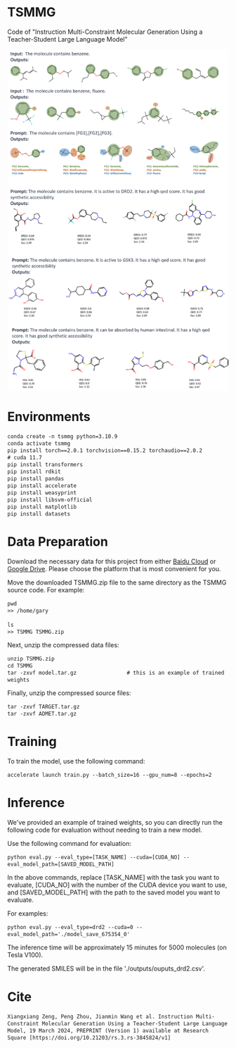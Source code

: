 # TSMMG
Code of "Instruction Multi-Constraint Molecular Generation Using a Teacher-Student Large Language Model"

![examples](./figs/examples.png)

# Environments
```shell
conda create -n tsmmg python=3.10.9
conda activate tsmmg
pip install torch==2.0.1 torchvision==0.15.2 torchaudio==2.0.2              # cuda 11.7
pip install transformers
pip install rdkit
pip install pandas
pip install accelerate
pip install weasyprint
pip install libsvm-official
pip install matplotlib
pip install datasets
```

# Data Preparation

Download the necessary data for this project from either [Baidu Cloud](https://pan.baidu.com/s/10bgr9-KLR0x38BBeuvMykQ?pwd=3ezz) or [Google Drive](https://drive.google.com/file/d/1xfDh5kBjZZTY5uPc4kBq6u8Rp7ufrTO4/view?usp=drive_link). Please choose the platform that is most convenient for you.

Move the downloaded TSMMG.zip file to the same directory as the TSMMG source code. For example:
```shell
pwd
>> /home/gary

ls
>> TSMMG TSMMG.zip
```

Next, unzip the compressed data files:
```shell
unzip TSMMG.zip
cd TSMMG
tar -zxvf model.tar.gz                # this is an example of trained weights
```

Finally, unzip the compressed source files:
```shell
tar -zxvf TARGET.tar.gz
tar -zxvf ADMET.tar.gz
```

# Training
To train the model, use the following command:
```shell
accelerate launch train.py --batch_size=16 --gpu_num=8 --epochs=2
```

# Inference
We've provided an example of trained weights, so you can directly run the following code for evaluation without needing to train a new model.

Use the following command for evaluation:
```shell
python eval.py --eval_type=[TASK_NAME] --cuda=[CUDA_NO] --eval_model_path=[SAVED_MODEL_PATH]
```

In the above commands, replace [TASK_NAME] with the task you want to evaluate, [CUDA_NO] with the number of the CUDA device you want to use, and [SAVED_MODEL_PATH] with the path to the saved model you want to evaluate.

For examples:
```shell
python eval.py --eval_type=drd2 --cuda=0 --eval_model_path='./model_save_675354_0'
```

The inference time will be approximately 15 minutes for 5000 molecules (on Tesla V100).

The generated SMILES will be in the file './outputs/ouputs_drd2.csv'.

# Cite
```
Xiangxiang Zeng, Peng Zhou, Jianmin Wang et al. Instruction Multi-Constraint Molecular Generation Using a Teacher-Student Large Language Model, 19 March 2024, PREPRINT (Version 1) available at Research Square [https://doi.org/10.21203/rs.3.rs-3845824/v1]
```

